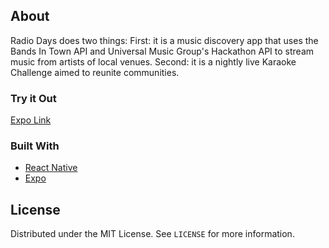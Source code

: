 ## About
Radio Days does two things: First: it is a music discovery app that uses the Bands In Town API and Universal Music Group's Hackathon API to stream music from artists of local venues. Second: it is a nightly live Karaoke Challenge aimed to reunite communities. 

### Try it Out
[Expo Link](https://expo.io/@wsbuck/radiodays)

### Built With
* [React Native](https://facebook.github.io/react-native/)
* [Expo](https://expo.io/)

## License
Distributed under the MIT License. See `LICENSE` for more information.

